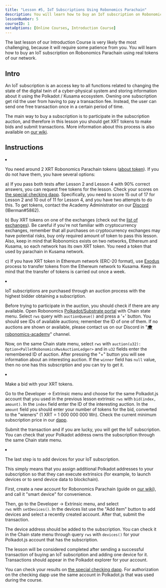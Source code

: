 ```yaml
---
title: "Lesson #5, IoT Subscriptions Using Robonomics Parachain"
description: You will learn how to buy an IoT subscription on Robonomics Parachain using real tokens of our network.
lessonNumber: 5
courseID: 1
metaOptions: [Online Courses, Introduction Course]
---
```


<section class="container__reg">

The last lesson of our Introduction Course is very likely the most challenging, because it will require some patience from you. You will learn how to buy an IoT subscription on Robonomics Parachain using real tokens of our network.

</section>

<section class="container__reg">

## Intro

An IoT subscription is an access key to all functions related to changing the state of the digital twin of a cyber-physical system and storing information about it using the Polkadot / Kusama ecosystem. Owning one subscription get rid the user from having to pay a transaction fee. Instead, the user can send one free transaction once in a certain period of time.

The main way to buy a subscription is to participate in the subscription auction, and therefore in this lesson you should get XRT tokens to make bids and submit transactions. More information about this process is also available on [our wiki](https://wiki.robonomics.network/docs/get-subscription).

</section>

<section class="container__reg">

## Instructions

<List type="numbers">

<li>

You need around 2 XRT Robonomics Parachain tokens ([about token](https://robonomics.network/xrt/)). If you do not have them, you have several options:

a) If you pass both tests after Lesson 2 and Lesson 4 with 90% correct answers, you can request free tokens for the lesson. Check your scores on [the special checking dapp](https://lk.robonomics.academy/). Specifically, you need to score 15 out of 17 for Lesson 2 and 10 out of 11 for Lesson 4, and you have two attempts to do this. To get tokens, contact the Academy Administrator on our [Discord](https://discord.gg/xqDgG3EGm9) (IBerman#5862).

b) Buy XRT tokens on one of the exchanges (check out the [list of exchanges](https://www.coingecko.com/en/coins/robonomics-network#markets/)). Be careful if you're not familiar with cryptocurrency exchanges, remember that all purchases on cryptocurrency exchanges may have potential risks, buy only required amount of token to pass this lesson. Also, keep in mind that Robonomics exists on two networks, Ethereum and Kusama, so each network has its own XRT token. You need a token that used by parachain in Kusama network.

c) If you have XRT token in Ethereum network (ERC-20 format), use [Exodus](https://old.dapp.robonomics.network/#/exodus) process to transfer tokens from the Ethereum network to Kusama. Keep in mind that the transfer of tokens is carried out once a week.

</li>

<li>

IoT subscriptions are purchased through an auction process with the highest bidder obtaining a subscription.

Before trying to participate in the auction, you should check if there are any available. Open Robonomics [Polkadot/Substrate portal](https://polkadot.js.org/apps/?rpc=wss%3A%2F%2Fkusama.rpc.robonomics.network%2F#/chainstate) with Chain state menu. Select <code>rws</code> query with <code>auctionQueue()</code> and press a '+' button. You should see IDs of available auctions; remember the ID of one of them. If no auctions are shown or available, please contact us on our Discord in "[🎓robonomics-academy](https://discord.com/channels/803947358492557312/803947358492557315)" channel.

Now, on the same Chain state menu, select  <code>rws</code> with <code>auction(u32): Option&lt;PalletRobonomicsRwsAuctionLedger&gt;</code> and in <code>u32</code> fields enter the remembered ID of auction. After pressing the "+" button you will see information about an interesting auction. If the <code>winner</code> field has <code>null</code> value, then no one has this subscription and you can try to get it.

</li>

<li>

Make a bid with your XRT tokens.

Go to the Developer -> Extrinsic menu and choose for the same Polkadot.js account that you used in the previous lesson extrinsic <code>rws</code> with <code>bid(index, amount)</code>. In the <code>index</code> field enter the ID of the interesting auction. In the <code>amount</code> field you should enter your number of tokens for the bid, converted to the "wieners" (1 XRT = 1 000 000 000 Wn). Check the current minimum subscription price in our [dapp](https://dapp.robonomics.network/#/subscription). 

Submit the transaction and if you are lucky, you will get the IoT subscription. You can check that your Polkadot address owns the subscription through the same Chain state menu.

</li>

<li>

The last step is to add devices for your IoT subscription.

This simply means that you assign additional Polkadot addresses to your subscription so that they can execute extrinsics (for example, to launch devices or to send device data to blockchain).

First, create a new account for Robonomics Parachain (guide on [our wiki](https://wiki.robonomics.network/docs/create-account-in-dapp/)), and call it "smart device" for convenience.

Then, go to the Developer -> Extrinsic menu, and select <code> rws</code> with <code>setDevices()</code>. In the devices list use the "Add item" button to add devices and select a recently created account. After that, submit the transaction.

The device address should be added to the subscription. You can check it in the Chain state menu through query <code>rws</code> with <code>devices()</code> for your Polkadot.js account that has the subscription.

</li>

</List>
</section>

<Result>

The lesson will be considered completed after sending a successful transaction of buying an IoT subscription and adding one device for it. Transactions should appear in the Polkadot explorer for your account.

You can check your results on [the special checking dapp](https://lk.robonomics.academy/). For authorization on the checking dapp use the same account in Polkadot.js that was used during the course.

</Result>